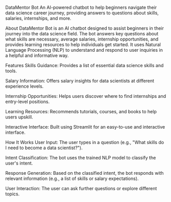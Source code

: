 DataMentor Bot
An AI-powered chatbot to help beginners navigate their data science career journey, providing answers to questions about skills, salaries, internships, and more.

About
DataMentor Bot is an AI chatbot designed to assist beginners in their journey into the data science field. The bot answers key questions about what skills are necessary, average salaries, internship opportunities, and provides learning resources to help individuals get started. It uses Natural Language Processing (NLP) to understand and respond to user inquiries in a helpful and informative way.




Features
Skills Guidance: Provides a list of essential data science skills and tools.

Salary Information: Offers salary insights for data scientists at different experience levels.

Internship Opportunities: Helps users discover where to find internships and entry-level positions.

Learning Resources: Recommends tutorials, courses, and books to help users upskill.

Interactive Interface: Built using Streamlit for an easy-to-use and interactive interface.





How It Works
User Input: The user types in a question (e.g., "What skills do I need to become a data scientist?").

Intent Classification: The bot uses the trained NLP model to classify the user's intent.

Response Generation: Based on the classified intent, the bot responds with relevant information (e.g., a list of skills or salary expectations).

User Interaction: The user can ask further questions or explore different topics.

